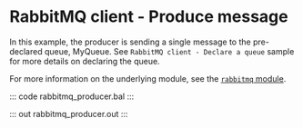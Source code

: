 # RabbitMQ client - Produce message

In this example, the producer is sending a single message to the pre-declared queue, MyQueue. See `RabbitMQ client - Declare a queue` sample for more details on declaring the queue.

For more information on the underlying module, see the [`rabbitmq` module](https://lib.ballerina.io/ballerinax/rabbitmq/latest).

::: code rabbitmq_producer.bal :::

::: out rabbitmq_producer.out :::
